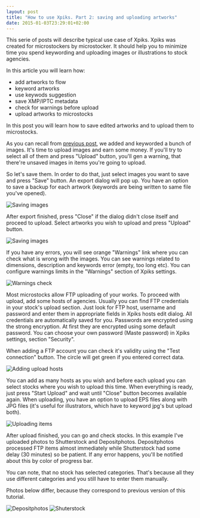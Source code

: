 ```yaml
---
layout: post
title: "How to use Xpiks. Part 2: saving and uploading artworks"
date: 2015-01-03T23:29:01+02:00
---
```


This serie of posts will describe typical use case of Xpiks. Xpiks was created for microstockers by microstocker. It should help you to minimize time you spend keywording and uploading images or illustrations to stock agencies.

In this article you will learn how:

- <span class="gray">add artworks to flow</span>
- <span class="gray">keyword artworks</span>
- <span class="gray">use keywods suggestion</span>
- save XMP/IPTC metadata
- check for warnings before upload
- upload artworks to microstocks

In this post you will learn how to save edited artworks and to upload them to microstocks.

As you can recall from <a href="{{site.url}}/blog/2015/how-to-use-xpiks-part-1">previous post</a>, we added and keyworded a bunch of images. It's time to upload images and earn some money. If you'll try to select all of them and press "Upload" button, you'll gen a warning, that there're unsaved images in items you're going to upload.

So let's save them. In order to do that, just select images you want to save and press "Save" button. An export dialog will pop up. You have an option to save a backup for each artwork (keywords are being written to same file you've opened).

<img alt="Saving images" src="{{site.url}}/images/howto/xpiks-qt-saving-images.jpg" class="small-12 large-8" />

After export finished, press "Close" <span class="gray">if the dialog didn't close itself</span> and proceed to upload. Select artworks you wish to upload and press "Upload" button.

<img alt="Saving images" src="{{site.url}}/images/howto/xpiks-qt-upload-warnings.jpg" class="small-12 large-8" />

If you have any errors, you will see orange "Warnings" link where you can check what is wrong with the images. You can see warnings related to dimensions, description and keywords error (empty, too long etc). You can configure warnings limits in the "Warnings" section of Xpiks settings.

<img alt="Warnings check" src="{{site.url}}/images/screenshots/WarningsDialog.jpg" class="small-12 large-8" />

Most microstocks allow FTP uploading of your works. To proceed with upload, add some hosts of agencies. Usually you can find FTP credentials in your stock's upload section. Just look for FTP host, username and password and enter them in appropriate fields in Xpiks hosts edit dialog. All credentials are automatically saved for you. Passwords are encrypted using the strong encryption. <span class="gray">At first they are encrypted using some default password. You can choose your own password (Maste password) in Xpiks settings, section "Security".</span>

When adding a FTP account you can check it's validity using the "Test connection" button. The circle will get green if you entered correct data.

<img alt="Adding upload hosts" src="{{site.url}}/images/howto/xpiks-qt-upload-hosts.jpg" class="small-12 large-8" />

You can add as many hosts as you wish and before each upload you can select stocks where you wish to upload this time. When everything is ready, just press "Start Upload" and wait until "Close" button becomes available again. When uploading, you have an option to upload EPS files along with JPG files (it's useful for illustrators, which have to keyword jpg's but upload both).

<img alt="Uploading items" src="{{site.url}}/images/screenshots/UploadInProgress.jpg" class="small-12 large-8" />

After upload finished, you can go and check stocks. In this example I've uploaded photos to Shutterstock and Depositphotos. Depositphotos processed FTP items almost immediately while Shutterstock had some delay (30 minutes) so be patient. If any error happens, you'll be notified about this by color of progress bar.

You can note, that no stock has selected categories. That's because all they use different categories and you still have to enter them manually.

<span class="gray">Photos below differ, because they correspond to previous version of this tutorial.</span>

<img alt="Depositphotos" src="{{site.url}}/images/howto/depositphotos-success.jpg" class="small-12 large-8" />

<img alt="Shuterstock" src="{{site.url}}/images/howto/shutterstock-success.jpg" class="small-12 large-8" />
